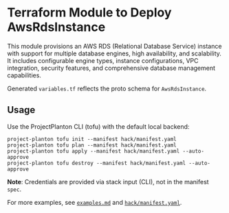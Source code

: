 # Terraform Module to Deploy AwsRdsInstance

This module provisions an AWS RDS (Relational Database Service) instance with support for multiple database engines, high availability, and scalability.
It includes configurable engine types, instance configurations, VPC integration, security features, and comprehensive database management capabilities.

Generated `variables.tf` reflects the proto schema for `AwsRdsInstance`.

## Usage

Use the ProjectPlanton CLI (tofu) with the default local backend:

```shell
project-planton tofu init --manifest hack/manifest.yaml
project-planton tofu plan --manifest hack/manifest.yaml
project-planton tofu apply --manifest hack/manifest.yaml --auto-approve
project-planton tofu destroy --manifest hack/manifest.yaml --auto-approve
```

**Note**: Credentials are provided via stack input (CLI), not in the manifest `spec`.

For more examples, see [`examples.md`](./examples.md) and [`hack/manifest.yaml`](../hack/manifest.yaml).
